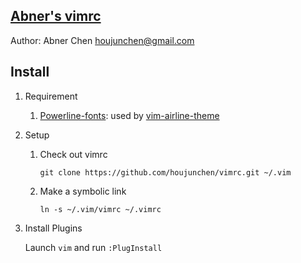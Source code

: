 ## [Abner's vimrc](https://github.com/houjunchen/vimrc)

Author: Abner Chen <houjunchen@gmail.com>

## Install

1. Requirement

    1. [Powerline-fonts](https://github.com/powerline/fonts): used by [vim-airline-theme](https://github.com/vim-airline/vim-airline-themes)

2. Setup

    1. Check out vimrc

        ```
        git clone https://github.com/houjunchen/vimrc.git ~/.vim
        ```

    2. Make a symbolic link

        ```
        ln -s ~/.vim/vimrc ~/.vimrc
        ```

3. Install Plugins

    Launch `vim` and run `:PlugInstall`

